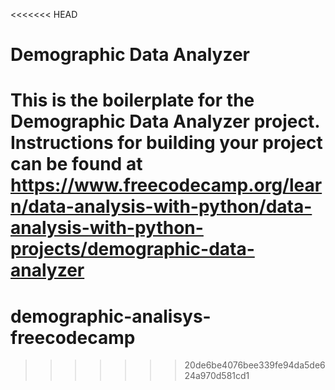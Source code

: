 <<<<<<< HEAD
# Demographic Data Analyzer

This is the boilerplate for the Demographic Data Analyzer project. Instructions for building your project can be found at https://www.freecodecamp.org/learn/data-analysis-with-python/data-analysis-with-python-projects/demographic-data-analyzer
=======
# demographic-analisys-freecodecamp
>>>>>>> 20de6be4076bee339fe94da5de624a970d581cd1
